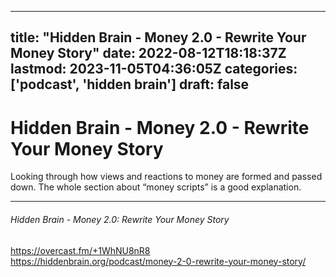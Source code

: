
---
title: "Hidden Brain - Money 2.0 - Rewrite Your Money Story"
date: 2022-08-12T18:18:37Z
lastmod: 2023-11-05T04:36:05Z
categories: ['podcast', 'hidden brain']
draft: false
---


# Hidden Brain - Money 2.0 - Rewrite Your Money Story
Looking through how views and reactions to money are formed and passed down. The whole section about “money scripts” is a good explanation.

- - -
###### Hidden Brain - Money 2.0: Rewrite Your Money Story

https://overcast.fm/+1WhNU8nR8  
https://hiddenbrain.org/podcast/money-2-0-rewrite-your-money-story/

<!-- #public #podcast #hidden brain# -->

<!-- {BearID:B8850466-4D41-4410-B6B1-BA62CEB02EF3-32977-000006C1AA3D7402} -->

